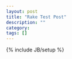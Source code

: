 ```yaml
---
layout: post
title: "Rake Test Post"
description: ""
category: 
tags: []
---
```

{% include JB/setup %}

